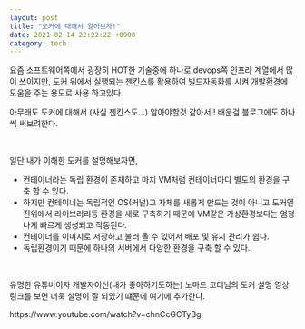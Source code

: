 ```yaml
---
layout: post
title: "도커에 대해서 알아보자!"
date: 2021-02-14 22:22:22 +0900
category: tech
---
```


요즘 소프트웨어쪽에서 굉장히 HOT한 기술중에 하나로 devops쪽 인프라 계열에서 많이 쓰이지만, 도커 위에서 실행되는 젠킨스를 활용하여 빌드자동화를 시켜 개발환경에 도움을 주는 용도로 사용 하고있다. 

아무래도 도커에 대해서 (사실 젠킨스도...) 알아야할것 같아서!! 배운걸 블로그에도 하나씩 써보려한다.

<br/> 

일단 내가 이해한 도커를 설명해보자면,

- 컨테이너라는 독립 환경이 존재하고 마치 VM처럼 컨테이너마다 별도의 환경을 구축 할 수 있다.
- 하지만 컨테이너는 독립적인 OS(커널)그 자체를 새롭게 만드는 것이 아니고 도커엔진위에서 라이브러리등 환경을 새로 구축하기 때문에 VM같은 가상환경보다는 엄청나게 빠르게 생성되고 작동된다.
-  컨테이너를 이미지로 저장하고 불러 올 수 있어서 배포 및 유지 관리가 쉽다.
-  독립환경이기 때문에 하나의 서버에서 다양한 환경을 구축 할 수 있다.

 <br/>

유명한 유튜버이자 개발자이신(내가 좋아하기도하는) 노마드 코더님의 도커 설명 영상 링크를 보면 더욱 설명이 잘 되있기 떄문에 여기에 추가한다.

<link>https://www.youtube.com/watch?v=chnCcGCTyBg

